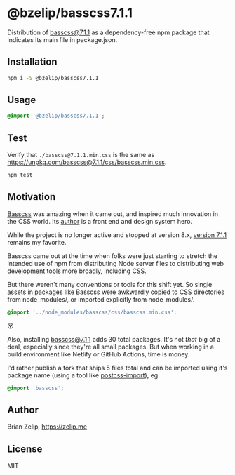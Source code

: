 # @bzelip/basscss7.1.1

Distribution of [basscss@7.1.1](https://unpkg.com/basscss@7.1.1/css/basscss.min.css) as a dependency-free npm package that indicates its main file in package.json.

## Installation

```bash
npm i -S @bzelip/basscss7.1.1
```

## Usage

```css
@import '@bzelip/basscss7.1.1';
```

## Test

Verify that `./basscss@7.1.1.min.css` is the same as https://unpkg.com/basscss@7.1.1/css/basscss.min.css.

```bash
npm test
```

## Motivation

[Basscss](https://basscss.com/) was amazing when it came out, and inspired much innovation in the CSS world. Its [author](https://jxnblk.com) is a front end and design system hero.

While the project is no longer active and stopped at version 8.x, [version 7.1.1](https://basscss.com/v7/) remains my favorite.

Basscss came out at the time when folks were just starting to stretch the intended use of npm from distributing Node server files to distributing web development tools more broadly, including CSS.

But there weren't many conventions or tools for this shift yet. So single assets in packages like Basscss were awkwardly copied to CSS directories from node_modules/, or imported explicitly from node_modules/.

```css
@import '../node_modules/basscss/css/basscss.min.css';
```

😵

Also, installing basscss@7.1.1 adds 30 total packages. It's not _that_ big of a deal, especially since they're all small packages. But when working in a build environment like Netlify or GitHub Actions, time is money.

I'd rather publish a fork that ships 5 files total and can be imported using it's package name (using a tool like [postcss-import](https://www.npmjs.com/package/postcss-import)), eg:

```css
@import 'basscss';
```

## Author

Brian Zelip, https://zelip.me

## License

MIT
